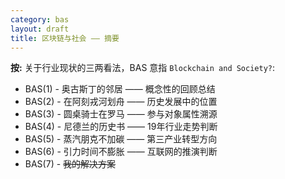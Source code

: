 ```yaml
---
category: bas
layout: draft
title: 区块链与社会 —— 摘要
---
```


__按:__ 关于行业现状的三两看法，BAS 意指 `Blockchain and Society?`:

+ BAS(1) - 奥古斯丁的邻居 —— 概念性的回顾总结
+ BAS(2) - 在阿刻戎河划舟 —— 历史发展中的位置
+ BAS(3) - 圆桌骑士在罗马 —— 参与对象属性溯源
+ BAS(4) - 尼德兰的历史书 —— 19年行业走势判断
+ BAS(5) - 蒸汽朋克不加碳 —— 第三产业转型方向
+ BAS(6) - 引力时间不膨胀 —— 互联网的推演判断
+ BAS(7) - ~~我的解决方案~~
